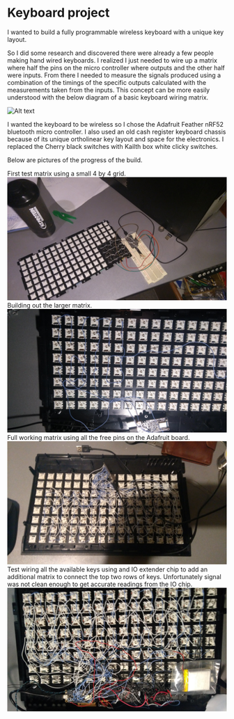 # Keyboard project

I wanted to build a fully programmable wireless keyboard with a unique key layout.

So I did some research and discovered there were already a few people making hand wired keyboards. I realized I just needed to wire up a matrix where half the pins on the micro controller where outputs and the other half were inputs. From there I needed to measure the signals produced using a combination of the timings of the specific outputs calculated with the measurements taken from the inputs. This concept can be more easily understood with the below diagram of a basic keyboard wiring matrix.

![Alt text](https://pcbheaven.com/wikipages/images/howkeymatricesworks_1277649177.gif)


I wanted the keyboard to be wireless so I chose the Adafruit Feather nRF52 bluetooth micro controller. I also used an old cash register keyboard chassis because of its unique ortholinear key layout and space for the electronics. I replaced the Cherry black switches with Kailth box white clicky switches.  

Below are pictures of the progress of the build.

First test matrix using a small 4 by 4 grid.
![Alt text](https://github.com/Alex0White/kb/blob/master/Photos/First%20matrix%20test.jpg?raw=true "First test matrix")
Building out the larger matrix. 
![Alt text](https://github.com/Alex0White/kb/blob/master/Photos/Larger%20matrix.jpg?raw=true "Larger matrix")
Full working matrix using all the free pins on the Adafruit board. 
![Alt text](https://github.com/Alex0White/kb/blob/master/Photos/Full%20working%20matrix.jpg?raw=true "Full working matrix")
Test wiring all the available keys using and IO extender chip to add an additional matrix to connect the top two rows of keys.
Unfortunately signal was not clean enough to get accurate readings from the IO chip. 
![Alt text](https://github.com/Alex0White/kb/blob/master/Photos/Test%20extended%20matrix.jpg?raw=true "Test extended matrix")
